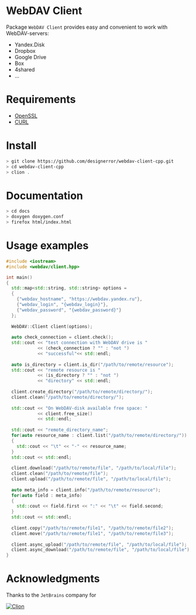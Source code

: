 WebDAV Client
===

Package ```WebDAV Client``` provides easy and convenient to work with WebDAV-servers:

 - Yandex.Disk
 - Dropbox
 - Google Drive
 - Box
 - 4shared
 - ...

Requirements
===

 - [OpenSSL](https://github.com/openssl/openssl)
 - [CURL](https://github.com/bagder/curl)

Install
===

```bash
> git clone https://github.com/designerror/webdav-client-cpp.git
> cd webdav-client-cpp
> clion .
```

Documentation
===

```bash
> cd docs
> doxygen doxygen.conf
> firefox html/index.html
```

Usage examples
===

```c++
#include <iostream>
#include <webdav/client.hpp>

int main()
{
  std::map<std::string, std::string> options =
  {
    {"webdav_hostname", "https://webdav.yandex.ru"},
    {"webdav_login", "{webdav_login}"},
    {"webdav_password", "{webdav_password}"}
  };
            
  WebDAV::Client client(options);
  
  auto check_connection = client.check();
  std::cout << "test connection with WebDAV drive is " 
            << (check_connection ? "" : "not ")
            << "successful"<< std::endl;
  
  auto is_directory = client.is_dir("/path/to/remote/resource");
  std::cout << "remote resource is " 
            << (is_directory ? "" : "not ") 
            << "directory" << std::endl;
  
  client.create_directory("/path/to/remote/directory/");
  client.clean("/path/to/remote/directory/");
  
  std::cout << "On WebDAV-disk available free space: " 
            << client.free_size() 
            << std::endl;
  
  std::cout << "remote_directory_name";
  for(auto resource_name : client.list("/path/to/remote/directory/"))
  {
    std::cout << "\t" << "-" << resource_name;
  }
  std::cout << std::endl;
  
  client.download("/path/to/remote/file", "/path/to/local/file");
  client.clean("/path/to/remote/file");
  client.upload("/path/to/remote/file", "/path/to/local/file");
  
  auto meta_info = client.info("/path/to/remote/resource");
  for(auto field : meta_info)
  {
    std::cout << field.first << ":" << "\t" << field.second;
  }
  std::cout << std::endl;
  
  client.copy("/path/to/remote/file1", "/path/to/remote/file2");
  client.move("/path/to/remote/file1", "/path/to/remote/file3");
  
  client.async_upload("/path/to/remote/file", "/path/to/local/file");
  client.async_download("/path/to/remote/file", "/path/to/local/file");
}
```

Acknowledgments
===
Thanks to the `JetBrains` company for

  [![Clion](http://s16.postimg.org/941c7ix9d/clion.png)](https://www.jetbrains.com/clion/)
